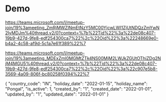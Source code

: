 # Demo
https://teams.microsoft.com/l/meetup-join/19%3ameeting_ZmRjMWZlNmEtNzY5MC00YjcwLWI1ZjUtNDQzZmYwN2IyMDJm%40thread.v2/0?context=%7b%22Tid%22%3a%22de08c407-19b9-427d-9fe8-edf254300ca7%22%2c%22Oid%22%3a%22248669e0-b4a2-4c58-af9d-5c1a7e61f389%22%7

https://teams.microsoft.com/l/meetup-join/19%3ameeting_MDExZmI0MGMtZTk4NS00MjM2LWJkZGUtOThiZDg2NjM4MGU5%40thread.v2/0?context=%7b%22Tid%22%3a%22de08c407-19b9-427d-9fe8-edf254300ca7%22%2c%22Oid%22%3a%22c907e5b8-3569-4a09-806f-bc80258f0394%22%7


{
"country_code": "IN",
"holiday_date": "2022-01-15",
"holiday_name": "Pongal",
"is_active": 1,
"created_by": "1",
"created_date": "2022-01-01",
"updated_by": "1",
"updated_date": "2022-01-01"
}
